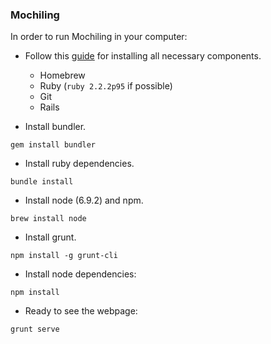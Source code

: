 ### Mochiling

In order to run Mochiling in your computer:

- Follow this [guide](https://gorails.com/setup/osx/10.12-sierra) for installing all necessary components.
  - Homebrew
  - Ruby (`ruby 2.2.2p95` if possible)
  - Git
  - Rails

- Install bundler.
```
gem install bundler
```
- Install ruby dependencies.
```
bundle install
```
- Install node (6.9.2) and npm.
```
brew install node
```
- Install grunt.
```
npm install -g grunt-cli
```
- Install node dependencies:
```
npm install
```
- Ready to see the webpage:
```
grunt serve
```
